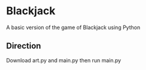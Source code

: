 # Blackjack
A basic version of the game of Blackjack using Python

## Direction
Download art.py and main.py then run main.py
